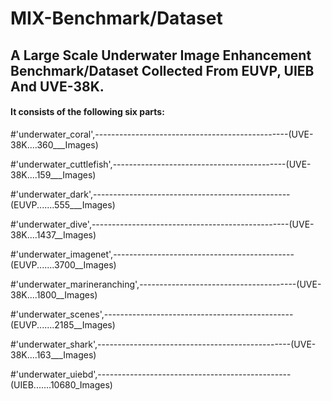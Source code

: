 MIX-Benchmark/Dataset
=====================

A Large Scale Underwater Image Enhancement Benchmark/Dataset Collected From EUVP, UIEB And UVE-38K.
---------------------------------------------------------------------------------------------------

#### It consists of the following six parts:

#'underwater_coral',------------------------------------------------(UVE-38K....360___Images)

#'underwater_cuttlefish',-------------------------------------------(UVE-38K....159___Images)

#'underwater_dark',-------------------------------------------------(EUVP.......555___Images)

#'underwater_dive',-------------------------------------------------(UVE-38K....1437__Images)

#'underwater_imagenet',---------------------------------------------(EUVP.......3700__Images)

#'underwater_marineranching',---------------------------------------(UVE-38K....1800__Images)

#'underwater_scenes',-----------------------------------------------(EUVP.......2185__Images)

#'underwater_shark',------------------------------------------------(UVE-38K....163___Images)

#'underwater_uiebd',------------------------------------------------(UIEB.......10680_Images) 


